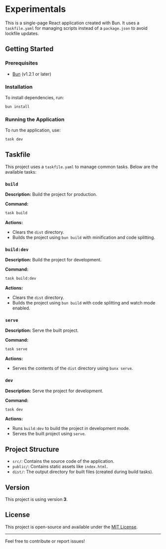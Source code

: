 # Experimentals

This is a single-page React application created with Bun. It uses a `taskfile.yaml` for managing scripts instead of a `package.json` to avoid lockfile updates.

## Getting Started

### Prerequisites

- [Bun](https://bun.sh) (v1.2.1 or later)

### Installation

To install dependencies, run:

```bash
bun install
```

### Running the Application

To run the application, use:

```bash
task dev
```

## Taskfile

This project uses a `taskfile.yaml` to manage common tasks. Below are the available tasks:

### `build`

**Description:** Build the project for production.

**Command:**

```bash
task build
```

**Actions:**

- Clears the `dist` directory.
- Builds the project using `bun build` with minification and code splitting.

### `build:dev`

**Description:** Build the project for development.

**Command:**

```bash
task build:dev
```

**Actions:**

- Clears the `dist` directory.
- Builds the project using `bun build` with code splitting and watch mode enabled.

### `serve`

**Description:** Serve the built project.

**Command:**

```bash
task serve
```

**Actions:**

- Serves the contents of the `dist` directory using `bunx serve`.

### `dev`

**Description:** Serve the project for development.

**Command:**

```bash
task dev
```

**Actions:**

- Runs `build:dev` to build the project in development mode.
- Serves the built project using `serve`.

## Project Structure

- `src/`: Contains the source code of the application.
- `public/`: Contains static assets like `index.html`.
- `dist/`: The output directory for built files (created during build tasks).

## Version

This project is using version **3**.

## License

This project is open-source and available under the [MIT License](LICENSE).

---

Feel free to contribute or report issues!
